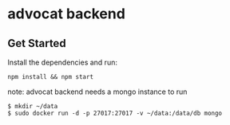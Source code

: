 # advocat backend

## Get Started

Install the dependencies and run:

```
npm install && npm start
```

note: advocat backend needs a mongo instance to run

```
$ mkdir ~/data
$ sudo docker run -d -p 27017:27017 -v ~/data:/data/db mongo
```